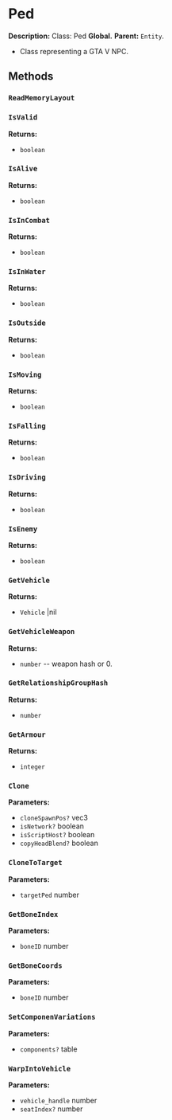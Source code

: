 # Ped

**Description:** Class: Ped
**Global.**
**Parent:** `Entity`.
- Class representing a GTA V NPC.

## Methods

### `ReadMemoryLayout`


### `IsValid`


**Returns:**
- `boolean` 

### `IsAlive`


**Returns:**
- `boolean` 

### `IsInCombat`


**Returns:**
- `boolean` 

### `IsInWater`


**Returns:**
- `boolean` 

### `IsOutside`


**Returns:**
- `boolean` 

### `IsMoving`


**Returns:**
- `boolean` 

### `IsFalling`


**Returns:**
- `boolean` 

### `IsDriving`


**Returns:**
- `boolean` 

### `IsEnemy`


**Returns:**
- `boolean` 

### `GetVehicle`


**Returns:**
- `Vehicle` |nil

### `GetVehicleWeapon`


**Returns:**
- `number` -- weapon hash or 0.

### `GetRelationshipGroupHash`


**Returns:**
- `number` 

### `GetArmour`


**Returns:**
- `integer` 

### `Clone`

**Parameters:**
- `cloneSpawnPos?` vec3
- `isNetwork?` boolean
- `isScriptHost?` boolean
- `copyHeadBlend?` boolean

### `CloneToTarget`

**Parameters:**
- `targetPed` number

### `GetBoneIndex`

**Parameters:**
- `boneID` number

### `GetBoneCoords`

**Parameters:**
- `boneID` number

### `SetComponenVariations`

**Parameters:**
- `components?` table

### `WarpIntoVehicle`

**Parameters:**
- `vehicle_handle` number
- `seatIndex?` number

